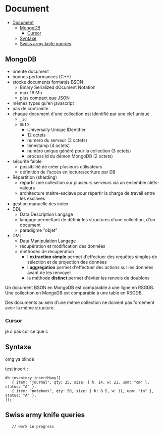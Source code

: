 # Document

- [Document](#document)
  - [MongoDB](#mongodb)
    - [Cursor](#cursor)
  - [Syntaxe](#syntaxe)
  - [Swiss army knife queries](#swiss-army-knife-queries)

## MongoDB

- orienté document
- bonnes performances (C++)
- stocke documents formatés BSON
  - Binary Serialized dOcument Notation
  - max 16 Mo
  - plus compact que JSON
- mêmes types qu'en javascript
- pas de contrainte
- chaque document d'une collection est identifié par une clef unique
  - `_id`
  - `UUID`
    - Universally Unique IDentifier
    - 12 octets
    - numéro du serveur (3 octets)
    - timestamp (4 octets)
    - numéro unique généré pour la collection (3 octets)
    - process id du démon MongoDB (2 octets)
- sécurité faible
  - possibilité de créer plusieurs utilisateurs
  - définition de l'accès en lecture/écriture par DB
- Répartition (sharding)
  - répartir une collection sur plusieurs serveurs via un ensemble clefs-valeurs
  - architecture maitre-esclave pour répartir la charge de travail entre les esclaves
- gestion manuelle des index
- DDL
  - Data Description Langage
  - langage permettant de définir les structures d'une collection, d'un document
  - paradigme "objet"
- DML
  - Data Manipulation Langage
  - récupération et modification des données
  - méthodes de récupération
    - l'**extraction simple** permet d'effectuer des requêtes simples de sélection et de projection des données
    - l'**aggrégation** permet d'effectuer des actions sur les données avant de les renvoyer
    - la méthode **distinct** permet d'éviter les renvois de doublons

Un document BSON en MongoDB est comparable à une ligne en RSGDB. Une collection en MongoDB est comparable à une table en RSGDB.

Des documents au sein d'une même collection ne doivent pas forcément avoir la même structure.

### Cursor

je c pas cor ce que c

## Syntaxe

omg ya blindé

test insert :

```DML
db.inventory.insertMany([
   { item: "journal", qty: 25, size: { h: 14, w: 21, uom: "cm" }, status: "A" },
   { item: "notebook", qty: 50, size: { h: 8.5, w: 11, uom: "in" }, status: "A" },
]);
```

## Swiss army knife queries

```DML
   // work in progress
```
